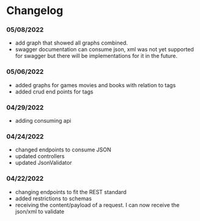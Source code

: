 # Changelog

### 05/08/2022

- add graph that showed all graphs combined.
- swagger documentation can consume json, xml was not yet supported for swagger but there will be implementations for it
  in the future.

### 05/06/2022

- added graphs for games movies and books with relation to tags
- added crud end points for tags

### 04/29/2022

- adding consuming api

### 04/24/2022

- changed endpoints to consume JSON
- updated controllers 
- updated JsonValidator

### 04/22/2022
- changing endpoints to fit the REST standard
- added restrictions to schemas
- receiving the content/payload of a request. I can now receive the json/xml to validate  
